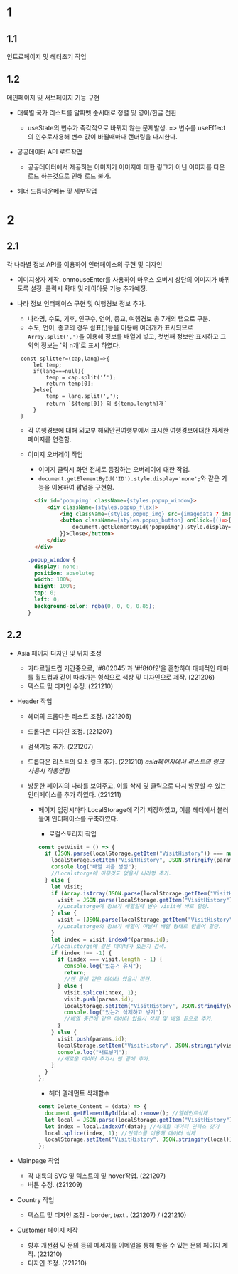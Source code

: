 # 1

## 1.1

인트로페이지 및 헤더초기 작업

## 1.2

메인페이지 및 서브페이지 기능 구현

- 대륙별 국가 리스트를 알파벳 순서대로 정렬 및 영어/한글 전환

  - useState의 변수가 즉각적으로 바뀌지 않는 문제발생. => 변수를 useEffect의 인수로사용해 변수 값이 바뀔때마다 랜더링을 다시한다.

- 공공데이터 API 로드작업

  - 공공데이터에서 제공하는 아미지가 이미지에 대한 링크가 아닌 이미지를 다운로드 하는것으로 인해 로드 불가.

- 헤더 드롭다운메뉴 및 세부작업

# 2

## 2.1

각 나라별 정보 API를 이용하여 인터페이스의 구현 및 디자인

- 이미지상자 제작. onmouseEnter를 사용하여 마우스 오버시 상단의 이미지가 바뀌도록 설정. 클릭시 확대 및 레이아웃 기능 추가예정.

- 나라 정보 인터페이스 구현 및 여행경보 정보 추가.

  - 나라명, 수도, 기후, 인구수, 언어, 종교, 여행경보 총 7개의 탭으로 구분.
  - 수도, 언어, 종교의 경우 쉼표(,)등을 이용해 여러개가 표시되므로 `Array.split(',')`을 이용해 정보를 배열에 넣고, 첫번째 정보만 표시하고 그외의 정보는 '외 n개'로 표시 하였다.

  ```JS
   const splitter=(cap,lang)=>{
       let temp;
       if(lang===null){
           temp = cap.split('’');
           return temp[0];
       }else{
           temp = lang.split(',');
           return `${temp[0]} 외 ${temp.length}개`
       }
   }
  ```

  - 각 여행경보에 대해 외교부 해외안전여행부에서 표시한 여행경보에대한 자세한 페이지를 연결함.

  - 이미지 오버레이 작업

    - 이미지 클릭시 화면 전체로 등장하는 오버레이에 대한 작업.
    - `document.getElementById('ID').style.display='none';`와 같은 기능을 이용하여 팝업을 구현함.

    ```html
      <div id='popupimg' className={styles.popup_window}>
          <div className={styles.popup_flex}>
              <img className={styles.popup_img} src={imagedata ? imagedata : Calarmlevel.data[0].flag_download_url}/>
              <button className={styles.popup_button} onClick={()=>{
                  document.getElementById('popupimg').style.display='none';
              }}>Close</button>
          </div>
      </div>
    ```

    ```css
    .popup_window {
      display: none;
      position: absolute;
      width: 100%;
      height: 100%;
      top: 0;
      left: 0;
      background-color: rgba(0, 0, 0, 0.85);
    }
    ```

## 2.2

- Asia 페이지 디자인 및 위치 조정

  - 카타르월드컵 기간중으로, '#802045'과 '#f8f0f2'을 혼합하여 대체적인 테마를 월드컵과 같이 따라가는 형식으로 색상 및 디자인으로 제작. (221206)
  - 텍스트 및 디자인 수정. (221210)

- Header 작업

  - 헤더의 드롭다운 리스트 조정. (221206)
  - 드롭다운 디자인 조정. (221207)
  - 검색기능 추가. (221207)
  - 드롭다운 리스트의 요소 링크 추가. (221210) _asia페이지에서 리스트의 링크 사용시 작동안됨_
  - 방문한 페이지의 나라를 보여주고, 이를 삭제 및 클릭으로 다시 방문할 수 있는 인터페이스를 추가 하였다. (221211)

    - 페이지 입장시마다 LocalStorage에 각각 저장하였고, 이를 헤더에서 불러들여 인터페이스를 구축하였다.

      - 로컬스토리지 작업

      ```javascript
      const getVisit = () => {
        if (JSON.parse(localStorage.getItem("VisitHistory")) === null) {
          localStorage.setItem("VisitHistory", JSON.stringify(params.id));
          console.log("배열 처음 생성");
          //Localstorge에 아무것도 없을시 나라명 추가.
        } else {
          let visit;
          if (Array.isArray(JSON.parse(localStorage.getItem("VisitHistory")))) {
            visit = JSON.parse(localStorage.getItem("VisitHistory"));
            //Localstorge에 정보가 배열일때 변수 visit에 바로 할당.
          } else {
            visit = [JSON.parse(localStorage.getItem("VisitHistory"))];
            //Localstorge의 정보가 배열이 아닐시 배열 형태로 만들어 할당.
          }
          let index = visit.indexOf(params.id);
          //Localstorge에 같은 데이터가 있는지 검색.
          if (index !== -1) {
            if (index === visit.length - 1) {
              console.log("있는거 유지");
              return;
              //맨 끝에 같은 데이터 있을시 리턴.
            } else {
              visit.splice(index, 1);
              visit.push(params.id);
              localStorage.setItem("VisitHistory", JSON.stringify(visit));
              console.log("있는거 삭제하고 넣기");
              //배열 중간에 같은 데이터 있을시 삭제 및 배열 끝으로 추가.
            }
          } else {
            visit.push(params.id);
            localStorage.setItem("VisitHistory", JSON.stringify(visit));
            console.log("새로넣기");
            //새로운 데이터 추가시 맨 끝에 추가.
          }
        }
      };
      ```

      - 헤더 엘레먼트 삭제함수

      ```javascript
      const Delete_Content = (data) => {
        document.getElementById(data).remove(); //엘레먼트삭제
        let local = JSON.parse(localStorage.getItem("VisitHistory")); //로컬스토리지 데이터 불러오기
        let index = local.indexOf(data); //삭제할 데이터 인텍스 찾기
        local.splice(index, 1); //인덱스를 이용해 데이터 삭제
        localStorage.setItem("VisitHistory", JSON.stringify(local)); //로컬스토리지에 저장
      };
      ```

- Mainpage 작업

  - 각 대륙의 SVG 및 텍스트의 <Link/> 및 hover작업. (221207)
  - 버튼 수정. (221209)

- Country 작업

  - 텍스트 및 디자인 조정 - border, text . (221207) / (221210)

- Customer 페이지 제작

  - 향후 개선점 및 문의 등의 메세지를 이메일을 통해 받을 수 있는 문의 페이지 제작. (221210)
  - 디자인 조정. (221210)
